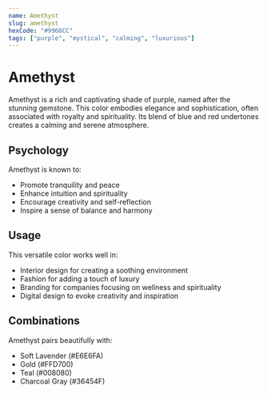 ```yaml
---
name: Amethyst
slug: amethyst
hexCode: "#9966CC"
tags: ["purple", "mystical", "calming", "luxurious"]
---
```


# Amethyst

Amethyst is a rich and captivating shade of purple, named after the stunning gemstone. This color embodies elegance and sophistication, often associated with royalty and spirituality. Its blend of blue and red undertones creates a calming and serene atmosphere.

## Psychology

Amethyst is known to:
- Promote tranquility and peace
- Enhance intuition and spirituality
- Encourage creativity and self-reflection
- Inspire a sense of balance and harmony

## Usage

This versatile color works well in:
- Interior design for creating a soothing environment
- Fashion for adding a touch of luxury
- Branding for companies focusing on wellness and spirituality
- Digital design to evoke creativity and inspiration

## Combinations

Amethyst pairs beautifully with:
- Soft Lavender (#E6E6FA)
- Gold (#FFD700)
- Teal (#008080)
- Charcoal Gray (#36454F)